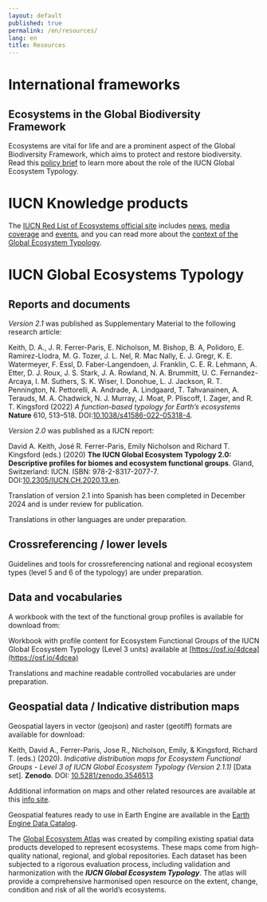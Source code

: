 ```yaml
---
layout: default
published: true
permalink: /en/resources/
lang: en
title: Resources
---
```


# International frameworks

## Ecosystems in the Global Biodiversity Framework

Ecosystems are vital for life and are a prominent aspect of the Global Biodiversity Framework, which aims to protect and restore biodiversity. Read this [policy brief](https://iucn.org/resources/policy-brief/ecosystems-global-biodiversity-framework) to learn more about the role of the IUCN Global Ecosystem Typology.

# IUCN Knowledge products

The [IUCN Red List of Ecosystems official site](https://iucnrle.org/) includes [news](https://iucnrle.org/blog/), [media coverage](https://iucnrle.org/press/media-coverage/) and [events](https://iucnrle.org/events/), and you can read more about the [context of the Global Ecosystem Typology](https://iucnrle.org/global-eco-typo).

# IUCN Global Ecosystems Typology

## Reports and documents

*Version 2.1* was published as Supplementary Material to the following research article:

Keith, D. A., J. R. Ferrer-Paris, E. Nicholson, M. Bishop, B. A, Polidoro, E. Ramirez-Llodra, M. G. Tozer, J. L. Nel, R. Mac Nally, E. J. Gregr, K. E. Watermeyer, F. Essl, D. Faber-Langendoen, J. Franklin, C. E. R. Lehmann, A. Etter, D. J. Roux, J. S. Stark, J. A. Rowland, N. A. Brummitt, U. C. Fernandez-Arcaya, I. M. Suthers, S. K. Wiser, I. Donohue, L. J. Jackson, R. T. Pennington, N. Pettorelli, A. Andrade, A. Lindgaard, T. Tahvanainen, A. Terauds, M. A. Chadwick, N. J. Murray, J. Moat, P. Pliscoff, I. Zager, and R. T. Kingsford (2022) *A function-based typology for Earth’s ecosystems* **Nature**  610, 513–518. DOI:[10.1038/s41586-022-05318-4](https://doi.org/10.1038/s41586-022-05318-4). 

*Version 2.0* was published as a IUCN report:

David A. Keith, José R. Ferrer-Paris, Emily Nicholson and Richard T. Kingsford (eds.) (2020) **The IUCN Global Ecosystem Typology 2.0: Descriptive profiles for biomes and ecosystem functional groups**.  Gland, Switzerland: IUCN. ISBN: 978-2-8317-2077-7. DOI:[10.2305/IUCN.CH.2020.13.en](https://doi.org/10.2305/IUCN.CH.2020.13.en).

Translation of version 2.1 into Spanish has been completed in December 2024 and is under review for publication.  

Translations in other languages are under preparation.

## Crossreferencing / lower levels

Guidelines and tools for crossreferencing national and regional ecosystem types (level 5 and 6 of the typology) are under preparation. 

## Data and vocabularies

A workbook with the text of the functional group profiles is available for download from:

Workbook with profile content for Ecosystem Functional Groups of the IUCN Global Ecosystem Typology (Level 3 units) available at [https://osf.io/4dcea](https://osf.io/4dcea)

Translations and machine readable controlled vocabularies are under preparation. 


## Geospatial data / Indicative distribution maps

Geospatial layers in vector (geojson) and raster (geotiff) formats are available for download:

Keith, David A., Ferrer-Paris, Jose R., Nicholson, Emily, & Kingsford, Richard T. (eds.) (2020). *Indicative distribution maps for Ecosystem Functional Groups - Level 3 of IUCN Global Ecosystem Typology (Version 2.1.1)* [Data set]. **Zenodo**. DOI: [10.5281/zenodo.3546513](http://doi.org/10.5281/zenodo.3546513)

Additional information on maps and other related resources are available at this [info site](https://jrfep.github.io/Ecosystem-profiles-comments/).

Geospatial features ready to use in Earth Engine are available in the [Earth Engine Data Catalog](https://developers.google.com/earth-engine/datasets/catalog/IUCN_GlobalEcosystemTypology_current).

The [Global Ecosystem Atlas](https://globalecosystemsatlas.org) was created by compiling existing spatial data products developed to represent ecosystems. These maps come from high-quality national, regional, and global repositories. Each dataset has been subjected to a rigorous evaluation process, including validation and harmonization with the ***IUCN Global Ecosystem Typology***. The atlas will provide a comprehensive harmonised open resource on the extent, change, condition and risk of all the world’s ecosystems. 
